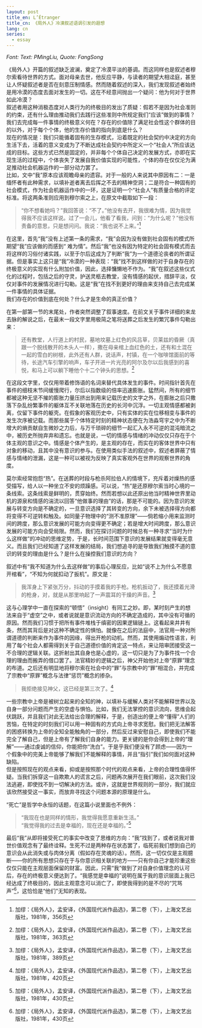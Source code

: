 ```yaml
---
layout: post
title_en: L’Étranger
title_cn: 《局外人》冷漠叙述语调引发的遐想
lang: cn
series:
  - essay
---
```

*Font: Text: PMingLiu, Quote: FangSong*

《局外人》开篇的叙述缺乏波澜，奠定了冷漠平淡的基调。而这同样也是叙述者穆尔索看待世界的方式。面对母亲去世，他反应平静，与读者的期望大相迳庭，甚至让人怀疑叙述者是否在刻意压制情感。然而随着叙述的深入，我们发现叙述者始终是用冷漠的态度去面对发生的一切。这在不经意间抛出一个疑问：他为何对于世界如此冷漠？  
叙述者用这种消极态度对人类行为的终极目的发出了质疑：假若不是因为社会准则的约束，还有什么理由推动我们去践行这些准则中所规定我们“应该”做到的事情？我们去完成每一件事情的终极意义何在？存在的价值除了满足社会性这个群体的目的以外，对于每个个体，他的生存价值的指向到底是什么？  
现在的情况是：我们只能循着固有的生存模式，沿着既定的社会契约中决定的方向生活下去，活着的意义变成为了不断达成社会契约中所定义一个“社会人”所应该达成的目标。这些方式已然是固定的，并非每个个体自己决定的发展方式，亦即在实现生活的过程中，个体丧失了发展自我价值实现的可能性，个体的存在仅仅沦为满足推动社会机器运作的一部分动力罢了。  
比如，文中“我”原本应该观瞻母亲的遗容。对于一般的人来说其中原因有二：一是缅怀者有此种需求，以填补逝者离去后挥之不去的精神空洞；二是符合一种固有的社会模式，作为社会机器运作中的一环，这是证明一个“社会人”有质量合格的评定标准。将这两条准则应用到穆尔索之上，在原文中截取如下一段：

> “你不想看她吗？”我回答说：“不了。”他没有去开，我很难为情，因为我觉得我不应该这样说。过了一会儿，他看了看我，问到：“为什么呢？”他没有责备的意思，只是想问问。我说：“我也说不上来。”[^1]

在这里，首先“我”没有上述第一条的需求，“我”会因为没有做到社会固有的模式所期望“我”应该做的而感到“
难为情”。然后“我”也没有因为特定的社会固有模式而去将这样的习俗付诸实践，以至于尔后这成为了判断“我”为一个道德沦丧者的所谓证据。但是事实上这只是“我”冷漠的一种表现：“我”找不到这样做的对于自身存在的终极意义的实现有什么附加价值，因此，选择慵懒地不作为。“我”在叙述这些仪式化的过程时，包括之后的守灵，护送灵柩去教堂，没有情感的起伏，措辞平淡，仅仅对事件的发展情况进行勾勒。这是“我”在找不到更好的理由来支持自己去完成某一件事情的具体证据。  
我们存在的价值到底在何处？什么才是生命的真正价值？


在第一部第一节的末尾处，作者突然调整了叙事速度。在前文关于事件详细的来龙去脉的解说之后，在最末一段文字里用极简之笔将送葬之后发生的繁冗事件勾勒出来：

> 还有教堂，人行道上的村民，墓地坟墓上红色的风吕草，贝莱兹的昏厥（真跟一个脱线散开的木头人一样），撒在母亲棺上血红色的土，还有和土混在一起的雪白的树根，此外还有人群，说话声，村镇，在一个咖啡馆面前的等待，长途汽车引擎的响声，车子开进一片光亮的阿尔及尔以后我感到的喜悦，和马上可以躺下睡他个十二个钟头的思想。[^2]

在这段文字里，仅仅用带着修饰语的名词来替代具体发生的事件。时间指针首先在事件的细枝末节间缓慢爬行，尔后以指数级的倍率迅速膨胀。猛然间，所有的细节都被这种无坚不摧的膨胀力量压挤出到用来记载历史的文字之外，在膨胀之后只撒落下杂乱纷繁事件的躯体互不关联地落在历史的长河中沉浮。一切主观情感都被剥离，仅留下事件的躯壳。在假象的客观历史中，只有实体的实在位移相变与事件的发生次序被记载。而那些属于个体特定时刻的精神状态便在为浩淼穹宇之中为不断增大的熵贡献自生微妙之力后，与万千琐碎的细节一起汇入永不可逆的混沌暗流之中，被历史所抛弃弃和遗忘。也就是说，一切的情感与情绪的冲动仅仅只存在于个体主观的意识之中。情感是个体产生的，是主观的存在，而实在的客体世界中只有对象的移动，且其中没有意识的参与。在使用类似手法的叙述中，叙述者屏蔽了情感与情绪的泄漏，这是一种可以被视为反映了真实客观外在世界的观察世界的角度。


莫尔索经常抱怨“热”。在送葬的时段与枪杀阿拉伯人的情境下，充斥着对燥热的感受描写，给人以一种坐立不安的烦躁感。可以说，“热”是还原穆尔索当时心境的一条线索。这条线索是鲜明的，贯穿始终。然而若想以此还原出他当时精神世界里动机的源泉和情感的湍流以回答“他做事的理由”的话，那是不可能的。因为意识的发展与转变方向是不确定的，一旦意识选择了其转变的方向，余下未被选择得方向都将变得不可逆转和触及。如同量子物理中的“测不准原理”——倘若缩小用来监测时间的跨度，那么意识发展的可能方向变得更不确定；若是增大时间跨度，那么意识发展的可能方向会受局限。然而，我们在探讨问题的时候总有一种寻求“当时为什么这样做”的冲动的思维定势，于是，长时间范围下意识的发展结果就变得毫无意义。而且我们已经知道了这样发展的结局，我们想追寻的是导致我们触摸不道的意识的转变的理由是什么？是什么在操控我们意识的方向？

叙述中有“我不知道为什么去这样做”的事后心理反应，比如“说不上为什么不愿意开棺看”，“不知为何就扣动了扳机”。原文是：

> 我浑身上下紧张万分，抖动的手摸着我的手枪。枪机扳动了，我还摸着光滑的枪身，对，就是从那里响起了一声震耳的干燥的声音。[^3]

这与心理学中一直在探索的“顿悟”（insight）有同工之妙。即，某时刻产生的想法来自于“虚空”之中，或者说就是意识流动方向的不确定造成的，其中没有可循的原因。然而我们习惯于把所有事件堆栈于缜密的因果逻辑链上。这看起来井井有条，然而其背后是对这种不确定性的惧怕。就像在之后的法庭中，法官用一种对所谓道德的判断来作为事件的因缘，得出开枪的动机。然而，其使用煽动性语言，利用了每个社会人都需得到关于自己道德价值的肯定这一特点，来让陪审团接受这一不合理的逻辑关联。这折射出其自身也是心虚的，这一切只是为了为事件找一个合理的理由而搬弄的借口罢了。法官精妙的逻辑之后，神父开始他对上帝“原罪”理念的布道。之后还有明显地将穆尔索在社会中的“罪”与宗教中的“罪”相混合，并完成了宗教中“原罪”概念与法律“惩罚”概念的掺杂。

> 我拒绝接见神父，这已经是第三次了。[^4]

一些宗教中上帝是被树立起来的全知的神，以填补与缓解人类对不能解释世界以及自身一部分问题而产生的空虚与惧怕。比如，我们无法掌控的意识流向，思维会起伏跳跃，并且我们对此无法给出合理的解释，于是，创造出的便上帝“懂得”人们的苦恼，在特定的时刻我们可以用一种固有的方式向上帝寻求宽慰。我们把无法解答的困惑转换为上帝的全知全能触角的一部分，然后反过来安慰自己，即使我们不能完全了解自己，但是上帝有了解我们自身的能力。更关键的是你会得到上帝的“理解”——通过虔诚的信仰，你能把你“洗白”。于是乎我们便没有了顾虑——因为一个假象中的完美上帝能够了解我们不能解释的事情，并且“指引”我们如何面对这种缺陷。  
但是按照现在的观点来看，抑或是按照那个时代的观点来看，上帝的合理性值得怀疑。当我们拆穿这一自欺欺人的谎言之后，问题再次展开在我们眼前，这次我们没法逃避，即使找不到一切解决的方法。或许，这就是世界规则的一部分，我们就应该欣然接受这一事实，而放弃寻找这个问题本源的原理是什么。


“死亡”是哲学中永恒的话题，在这篇小说里面也不例外：

> “我现在也是同样的情形，我觉得我愿意重新生活。”  
“我觉得我的过去是幸福的，现在还是幸福的。”[^5]

最后“我”从即将接受死亡的事实中改变了思维的方向：“我”找到了，或者说我对普世价值观念有了最终诠释。生死不过是两种存在状态罢了，临死前我们想到自己的意识会从此消失或与肉体分离（假如存在灵魂的话）。然而，这一切仅仅是主观臆断——你的所有思想只存在于与你意识相关联的地方——只有你自己才能珍重这些仅仅只能在主观层面保留的财富。因此，只需“我”做到了对自身价值理念的认可后，存在的终极意义便达到了。“我感觉是幸福的”说明在属于我的意识层面上我已经达成了终极目的，因此主观意念可以消亡了，即使我得到的是不尽的“咒骂声”[^6]，这恰恰是“他们”无知的表现。

[^1]: 加缪：《局外人》，孟安译，《外国现代派作品选》，第二卷（下），上海文艺出版社，1981年，356页

[^2]: 加缪：《局外人》，孟安译，《外国现代派作品选》，第二卷（下），上海文艺出版社，1981年，363页

[^3]: 加缪：《局外人》，孟安译，《外国现代派作品选》，第二卷（下），上海文艺出版社，1981年，389页

[^4]: 加缪：《局外人》，孟安译，《外国现代派作品选》，第二卷（下），上海文艺出版社，1981年，420页

[^5]: 加缪：《局外人》，孟安译，《外国现代派作品选》，第二卷（下），上海文艺出版社，1981年，430页

[^6]: 加缪：《局外人》，孟安译，《外国现代派作品选》，第二卷（下），上海文艺出版社，1981年，430页
